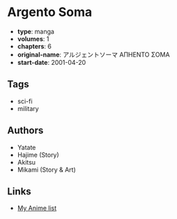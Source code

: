 # Argento Soma

-   **type**: manga
-   **volumes**: 1
-   **chapters**: 6
-   **original-name**: アルジェントソーマ AΠHENTO ΣOMA
-   **start-date**: 2001-04-20

## Tags

-   sci-fi
-   military

## Authors

-   Yatate
-   Hajime (Story)
-   Akitsu
-   Mikami (Story & Art)

## Links

-   [My Anime list](https://myanimelist.net/manga/4176/Argento_Soma)

